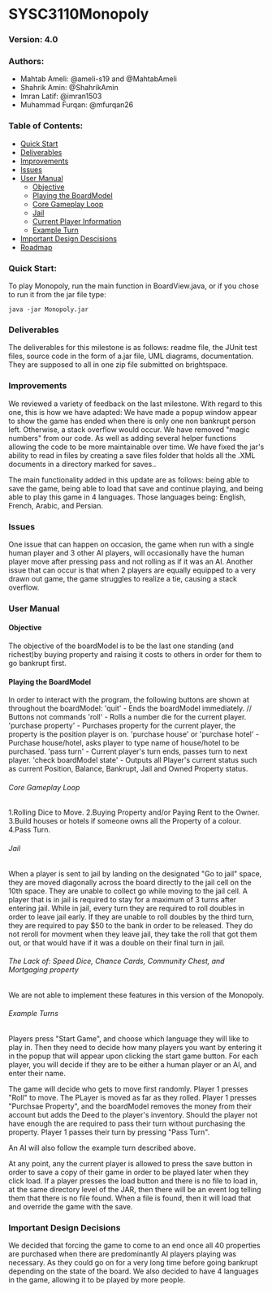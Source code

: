 # SYSC3110Monopoly
### Version: 4.0
### Authors:
- Mahtab Ameli: @ameli-s19 and @MahtabAmeli
- Shahrik Amin: @ShahrikAmin
- Imran Latif: @imran1503
- Muhammad Furqan: @mfurqan26
				
### Table of Contents:
- [Quick Start](#quick-start)
- [Deliverables](#deliverables)
- [Improvements](#improvements)
- [Issues](#issues)
- [User Manual](#complete-user-manual)
    * [Objective](#objective)
    * [Playing the BoardModel](#playing-the-boardModel)
    * [Core Gameplay Loop](#core-gameplay-loop)
    * [Jail](#jail)
    * [Current Player Information](#current-player-information)
    * [Example Turn](#example-turn)
- [Important Design Descisions](#important-design-decisions)
- [Roadmap](#roadmap)

### Quick Start:
To play Monopoly, run the main function in BoardView.java, or if you chose to run it from the jar file type:
```
java -jar Monopoly.jar
```

### Deliverables
The deliverables for this milestone is as follows: readme file, the JUnit test files, source code in the form of a.jar file, UML diagrams, documentation. They are supposed to all in one zip file submitted on brightspace. 

### Improvements
We reviewed a variety of feedback on the last milestone. With regard to this one, this is how we have adapted:
We have made a popup window appear to show the game has ended when there is only one non bankrupt person left. Otherwise, a stack overflow would occur.
We have removed "magic numbers" from our code. As well as adding several helper functions allowing the code to be more maintainable over time. 
We have fixed the jar's ability to read in files by creating a save files folder that holds all the .XML documents in a directory marked for saves.. 

The main functionality added in this update are as follows: being able to save the game, being able to load that save and continue playing, and being able to play this game in 4 languages.
Those languages being: English, French, Arabic, and Persian. 

### Issues
One issue that can happen on occasion, the game when run with a single human player and 3 other AI players, will occasionally have the human player move after pressing pass and not rolling as if it was an AI. 
Another issue that can occur is that when 2 players are equally equipped to a very drawn out game, the game struggles to realize a tie, causing a stack overflow. 

### User Manual
#### Objective
The objective of the boardModel is to be the last one standing (and richest)by buying property and raising it costs to others in order for them to go bankrupt first. 
#### Playing the BoardModel
In order to interact with the program, the following buttons are shown at throughout the boardModel:
'quit' - Ends the boardModel immediately.                                                                                                     // Buttons not commands
'roll' - Rolls a number die for the current player.
'purchase property' - Purchases property for the current player, the property is the position player is on.
'purchase house' or 'purchase hotel' - Purchase house/hotel, asks player to type name of house/hotel to be purchased.
'pass turn' - Current player's turn ends, passes turn to next player.
'check boardModel state' - Outputs all Player's current status such as current Position, Balance, Bankrupt, Jail and Owned Property status.
  
###### Core Gameplay Loop                                   
1.Rolling Dice to Move.
2.Buying Property and/or Paying Rent to the Owner.
3.Build houses or hotels if someone owns all the Property of a colour.
4.Pass Turn.
###### Jail
When a player is sent to jail by landing on the designated "Go to jail" space, they are moved diagonally across the board directly to the jail cell on the 10th space. They are unable to collect go while moving to the jail cell. A player that is in jail is required to stay for a maximum of 3 turns after entering jail. While in jail, every turn they are required to roll doubles in order to leave jail early. If they are unable to roll doubles by the third turn, they are required to pay $50 to the bank in order to be released. They do not reroll for movment when they leave jail, they take the roll that got them out, or that would have if it was a double on their final turn in jail. 
         
###### The Lack of:   Speed Dice, Chance Cards, Community Chest, and Mortgaging property 
We are not able to implement these features in this version of the Monopoly. 

###### Example Turns
Players press "Start Game", and choose which language they will like to play in. Then they need to decide how many players you want by entering it in the popup that will appear upon clicking the start game button.
For each player, you will decide if they are to be either a human player or an AI, and enter their name.

The game will decide who gets to move first randomly. 
Player 1 presses "Roll" to move. 
The PLayer is moved as far as they rolled. 
Player 1 presses "Purchsae Property", and the boardModel removes the money from their account but adds the Deed to the player's inventory. 
    Should the player not have enough the are required to pass their turn without purchasing the property. 
Player 1 passes their turn by pressing "Pass Turn". 

An AI will also follow the example turn described above. 


At any point, any the current player is allowed to press the save button in order to save a copy of their game in order to be played later when they click load.
If a player presses the load button and there is no file to load in, at the same directory level of the JAR, then there will be an event log telling them that there is no file found.
When a file is found, then it will load that and override the game with the save. 
### Important Design Decisions
We decided that forcing the game to come to an end once all 40 properties are purchased when there are predominantly AI players playing was necessary. As they could go on for a very long time before going bankrupt depending on the state of the board. 
We also decided to have 4 languages in the game, allowing it to be played by more people.

